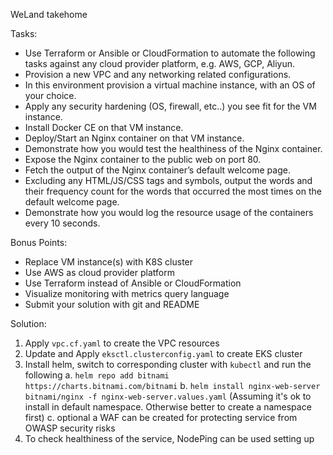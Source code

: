 WeLand takehome

Tasks:
- Use Terraform or Ansible or CloudFormation to automate the following tasks against any cloud provider platform, e.g. AWS, GCP, Aliyun.
- Provision a new VPC and any networking related configurations.
- In this environment provision a virtual machine instance, with an OS of your choice.
- Apply any security hardening (OS, firewall, etc..) you see fit for the VM instance.
- Install Docker CE on that VM instance.
- Deploy/Start an Nginx container on that VM instance.
- Demonstrate how you would test the healthiness of the Nginx container.
- Expose the Nginx container to the public web on port 80.
- Fetch the output of the Nginx container’s default welcome page.
- Excluding any HTML/JS/CSS tags and symbols, output the words and their frequency count for the words that occurred the most times on the default welcome page.
- Demonstrate how you would log the resource usage of the containers every 10 seconds.

Bonus Points:
- Replace VM instance(s) with K8S cluster
- Use AWS as cloud provider platform
- Use Terraform instead of Ansible or CloudFormation
- Visualize monitoring with metrics query language
- Submit your solution with git and README

Solution:
1. Apply `vpc.cf.yaml` to create the VPC resources
2. Update and Apply `eksctl.clusterconfig.yaml` to create EKS cluster
3. Install helm, switch to corresponding cluster with `kubectl` and run the following
  a. `helm repo add bitnami https://charts.bitnami.com/bitnami`
  b. `helm install nginx-web-server bitnami/nginx -f nginx-web-server.values.yaml` (Assuming it's ok to install in default namespace. Otherwise better to create a namespace first)
  c. optional a WAF can be created for protecting service from OWASP security risks
4. To check healthiness of the service, NodePing can be used setting up health check and alert. Checking container health directly might not too helpful in k8s context as containers get destroyed/recreated/restarted all the time.
5. To fetch the output, run `curl http://<service-url>:80`
6. To output words with out htlm tags and css `curl http://<service-url>:80 | paste -d" " -s - |  sed -e 's/<style>.*<\/style>//g' | sed -e 's/<[^>]*>//g'`
7. To count word frequency, 
```bash
# get html
curl -s http://localhost:80 |\ 
  # put everything on a single line so sed would work later
  paste -d" " -s - |\ 
  # remove <style> tag
  sed -e 's/<style>.*<\/style>//g' |\ 
  # strip html tags
  sed -e 's/<[^>]*>//g' |\ 
  # replace period with a space for word counting
  sed -e 's/\./ /g' |\ 
  # remove extra spaces between words
  awk '$1=$1' |\ # re
  # put every word on a new line
  tr ' ' '\n' |\
  sort |\
  # count unique words
  uniq -c
```
8. For resource usage logging, AWS CloudWatch Container Insights can be used
